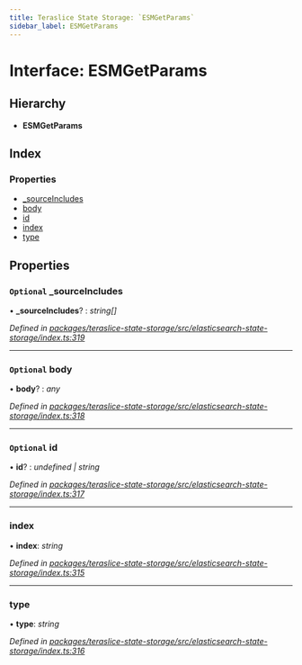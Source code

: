 ```yaml
---
title: Teraslice State Storage: `ESMGetParams`
sidebar_label: ESMGetParams
---
```


# Interface: ESMGetParams

## Hierarchy

* **ESMGetParams**

## Index

### Properties

* [_sourceIncludes](esmgetparams.md#optional-_sourceincludes)
* [body](esmgetparams.md#optional-body)
* [id](esmgetparams.md#optional-id)
* [index](esmgetparams.md#index)
* [type](esmgetparams.md#type)

## Properties

### `Optional` _sourceIncludes

• **_sourceIncludes**? : *string[]*

*Defined in [packages/teraslice-state-storage/src/elasticsearch-state-storage/index.ts:319](https://github.com/terascope/teraslice/blob/f95bb5556/packages/teraslice-state-storage/src/elasticsearch-state-storage/index.ts#L319)*

___

### `Optional` body

• **body**? : *any*

*Defined in [packages/teraslice-state-storage/src/elasticsearch-state-storage/index.ts:318](https://github.com/terascope/teraslice/blob/f95bb5556/packages/teraslice-state-storage/src/elasticsearch-state-storage/index.ts#L318)*

___

### `Optional` id

• **id**? : *undefined | string*

*Defined in [packages/teraslice-state-storage/src/elasticsearch-state-storage/index.ts:317](https://github.com/terascope/teraslice/blob/f95bb5556/packages/teraslice-state-storage/src/elasticsearch-state-storage/index.ts#L317)*

___

###  index

• **index**: *string*

*Defined in [packages/teraslice-state-storage/src/elasticsearch-state-storage/index.ts:315](https://github.com/terascope/teraslice/blob/f95bb5556/packages/teraslice-state-storage/src/elasticsearch-state-storage/index.ts#L315)*

___

###  type

• **type**: *string*

*Defined in [packages/teraslice-state-storage/src/elasticsearch-state-storage/index.ts:316](https://github.com/terascope/teraslice/blob/f95bb5556/packages/teraslice-state-storage/src/elasticsearch-state-storage/index.ts#L316)*
